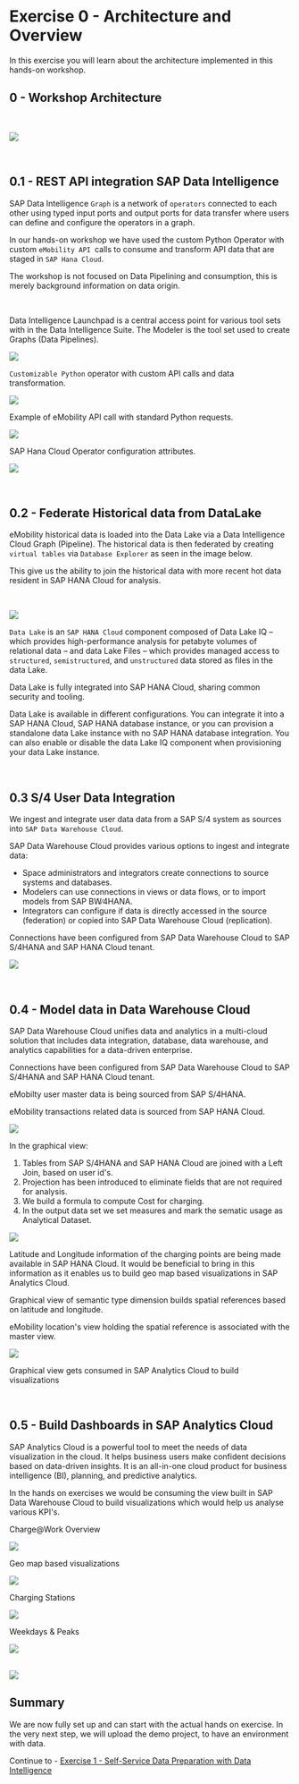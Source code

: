 # Exercise 0 - Architecture and Overview

In this exercise you will learn about the architecture implemented in this hands-on workshop.

## 0 - Workshop Architecture

<br>

![](/exercises/Images/arch.jpg)

<br>

<!-- ## Exercise 0.2 - SAP Data Intelligence -->
## 0.1 - REST API integration SAP Data Intelligence 

SAP Data Intelligence ``Graph`` is a network of ``operators`` connected to each other using typed input ports and output ports for data transfer where users can define and configure the operators in a graph.

In our hands-on workshop we have used the custom Python Operator with custom ``eMobility API ``calls to consume and transform API data that are staged in ``SAP Hana Cloud``.

The workshop is not focused on Data Pipelining and consumption, this is merely background information on data origin.

<br>

Data Intelligence Launchpad is a central access point for various tool sets with in the Data Intelligence Suite. The Modeler is the tool set used to create Graphs (Data Pipelines).

![](../Images/mod_1.jpg)


``Customizable Python`` operator with custom API calls and data transformation.

![](/exercises/Images/mod_2.jpg)

Example of eMobility API call with standard Python requests.

![](/exercises/Images/mod_3.jpg)


SAP Hana Cloud Operator configuration attributes.

![](/exercises/Images/mod_4.jpg)



<br>

## 0.2 - Federate Historical data from DataLake

eMobility historical data is loaded into the Data Lake via a Data Intelligence Cloud Graph (Pipeline). The historical data is then federated by creating ``virtual tables`` via ``Database Explorer`` as seen in the image below.

This give us the ability to join the historical data with more recent hot data resident in SAP HANA Cloud for analysis.

<br>

![](/exercises/Images/fed.jpg)

``Data Lake`` is an ``SAP HANA Cloud`` component composed of Data Lake IQ – which provides high-performance analysis for petabyte volumes of relational data – and data Lake Files – which provides managed access to ``structured``, ``semistructured``, and ``unstructured`` data stored as files in the data Lake.

Data Lake is fully integrated into SAP HANA Cloud, sharing common security and tooling.

Data Lake is available in different configurations. You can integrate it into a SAP HANA Cloud, SAP HANA database instance, or you can provision a standalone data Lake instance with no SAP HANA database integration. You can also enable or disable the data Lake IQ component when provisioning your data Lake instance.

<br>

## 0.3 S/4 User Data Integration

We ingest and integrate user data data from a SAP S/4 system as sources into ``SAP Data Warehouse Cloud``.

SAP Data Warehouse Cloud provides various options to ingest and integrate data:

- Space administrators and integrators create connections to source systems and databases. 
- Modelers can use connections in views or data flows, or to import models from SAP BW∕4HANA. 
- Integrators can configure if data is directly accessed in the source (federation) or copied into SAP Data Warehouse Cloud (replication).

Connections have been configured from SAP Data Warehouse Cloud to SAP S/4HANA and SAP HANA Cloud tenant.

![](../Images/s4_1.png)

<br>

## 0.4 - Model data in Data Warehouse Cloud

SAP Data Warehouse Cloud unifies data and analytics in a multi-cloud solution that includes data integration, database, data warehouse, and  analytics capabilities for a data-driven enterprise.

Connections have been configured from SAP Data Warehouse Cloud to SAP S/4HANA and SAP HANA Cloud tenant.

eMobilty user master data is being sourced from SAP S/4HANA.

eMobility transactions related data is sourced from SAP HANA Cloud.

![](../Images/Visualisationimages/image1.png)


In the graphical view:

1. Tables from SAP S/4HANA and SAP HANA Cloud are joined with a Left Join, based on user id's.
2. Projection has been introduced to eliminate fields that are not required for analysis.
3. We build a formula to compute Cost for charging.
4. In the output data set we set measures and mark the sematic usage as Analytical Dataset.



![](../Images/Visualisationimages/image2.png)



Latitude and Longitude information of the charging points are being made available in SAP HANA Cloud. It would be beneficial to bring in this information as it enables us to build geo map based visualizations in SAP Analytics Cloud.



Graphical view of semantic type dimension builds spatial references based on latitude and longitude.

eMobility location's view holding the spatial reference is associated with the master view.

![](../Images/Visualisationimages/image3.png)


Graphical view gets consumed in SAP Analytics Cloud to build visualizations

<br>

## 0.5 - Build Dashboards in SAP Analytics Cloud


 SAP Analytics Cloud is a powerful tool to meet the needs of data visualization in the cloud. It helps business users make confident decisions based on data-driven insights. It is an all-in-one cloud product for business intelligence (BI), planning, and predictive analytics.

In the hands on exercises we would be consuming the view built in SAP Data Warehouse Cloud to build visualizations which would help us analyse various KPI's.

Charge@Work Overview

![](../Images/Visualisationimages/image4.png)



Geo map based visualizations

![](../Images/Visualisationimages/image7.png)

Charging Stations

![](../Images/Visualisationimages/image5.png)



Weekdays & Peaks

![](../Images/Visualisationimages/image6.png)

<br>![](/exercises/ex0/images/subscribe_webide.png)




## Summary

We are now fully set up and can start with the actual hands on exercise. In the very next step, we will upload the demo project, to have an environment with data.

Continue to - [Exercise 1 - Self-Service Data Preparation with Data Intelligence](../ex1/README.md)